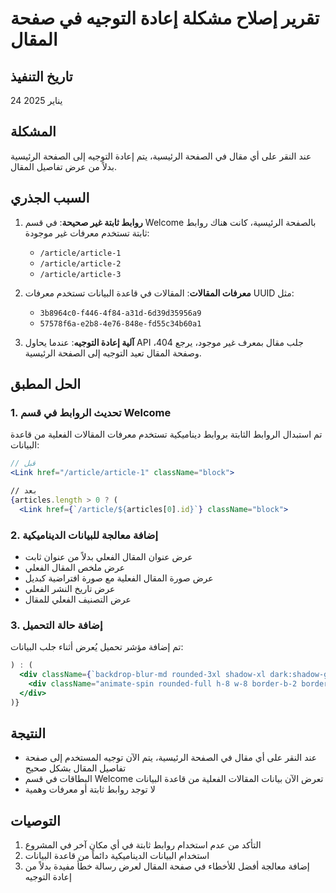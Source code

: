 # تقرير إصلاح مشكلة إعادة التوجيه في صفحة المقال

## تاريخ التنفيذ
24 يناير 2025

## المشكلة
عند النقر على أي مقال في الصفحة الرئيسية، يتم إعادة التوجيه إلى الصفحة الرئيسية بدلاً من عرض تفاصيل المقال.

## السبب الجذري
1. **روابط ثابتة غير صحيحة**: في قسم Welcome بالصفحة الرئيسية، كانت هناك روابط ثابتة تستخدم معرفات غير موجودة:
   - `/article/article-1`
   - `/article/article-2`
   - `/article/article-3`

2. **معرفات المقالات**: المقالات في قاعدة البيانات تستخدم معرفات UUID مثل:
   - `3b8964c0-f446-4f84-a31d-6d39d35956a9`
   - `57578f6a-e2b8-4e76-848e-fd55c34b60a1`

3. **آلية إعادة التوجيه**: عندما يحاول API جلب مقال بمعرف غير موجود، يرجع 404، وصفحة المقال تعيد التوجيه إلى الصفحة الرئيسية.

## الحل المطبق

### 1. تحديث الروابط في قسم Welcome
تم استبدال الروابط الثابتة بروابط ديناميكية تستخدم معرفات المقالات الفعلية من قاعدة البيانات:

```jsx
// قبل
<Link href="/article/article-1" className="block">

// بعد
{articles.length > 0 ? (
  <Link href={`/article/${articles[0].id}`} className="block">
```

### 2. إضافة معالجة للبيانات الديناميكية
- عرض عنوان المقال الفعلي بدلاً من عنوان ثابت
- عرض ملخص المقال الفعلي
- عرض صورة المقال الفعلية مع صورة افتراضية كبديل
- عرض تاريخ النشر الفعلي
- عرض التصنيف الفعلي للمقال

### 3. إضافة حالة التحميل
تم إضافة مؤشر تحميل يُعرض أثناء جلب البيانات:

```jsx
) : (
  <div className={`backdrop-blur-md rounded-3xl shadow-xl dark:shadow-gray-900/50 min-h-[320px] flex items-center justify-center ${darkMode ? 'bg-gray-800/95' : 'bg-white dark:bg-gray-800/95'}`}>
    <div className="animate-spin rounded-full h-8 w-8 border-b-2 border-blue-500"></div>
  </div>
)}
```

## النتيجة
- عند النقر على أي مقال في الصفحة الرئيسية، يتم الآن توجيه المستخدم إلى صفحة تفاصيل المقال بشكل صحيح
- البطاقات في قسم Welcome تعرض الآن بيانات المقالات الفعلية من قاعدة البيانات
- لا توجد روابط ثابتة أو معرفات وهمية

## التوصيات
1. التأكد من عدم استخدام روابط ثابتة في أي مكان آخر في المشروع
2. استخدام البيانات الديناميكية دائماً من قاعدة البيانات
3. إضافة معالجة أفضل للأخطاء في صفحة المقال لعرض رسالة خطأ مفيدة بدلاً من إعادة التوجيه 
